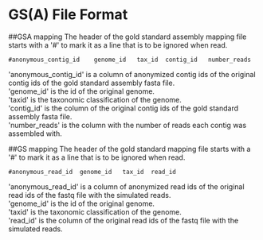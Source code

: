 GS(A) File Format
================

##GSA mapping
The header of the gold standard assembly mapping file starts with a '#' to mark it as a line that is to be ignored when read.  

    #anonymous_contig_id	genome_id	tax_id	contig_id	number_reads

'anonymous_contig_id' is a column of anonymized contig ids of the original contig ids of the gold standard assembly fasta file.  
'genome_id' is the id of the original genome.  
'taxid' is the taxonomic classification of the genome.  
'contig_id' is the column of the original contig ids of the gold standard assembly fasta file.  
'number_reads' is the column with the number of reads each contig was assembled with.

##GS mapping
The header of the gold standard mapping file starts with a '#' to mark it as a line that is to be ignored when read.  

    #anonymous_read_id	genome_id	tax_id	read_id

'anonymous_read_id' is a column of anonymized read ids of the original read ids of the fastq file with the simulated reads.  
'genome_id' is the id of the original genome.  
'taxid' is the taxonomic classification of the genome.  
'read_id' is the column of the original read ids of the fastq file with the simulated reads.
